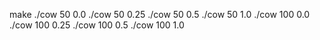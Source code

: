 make
./cow 50 0.0
./cow 50 0.25
./cow 50 0.5
./cow 50 1.0
./cow 100 0.0
./cow 100 0.25
./cow 100 0.5
./cow 100 1.0
